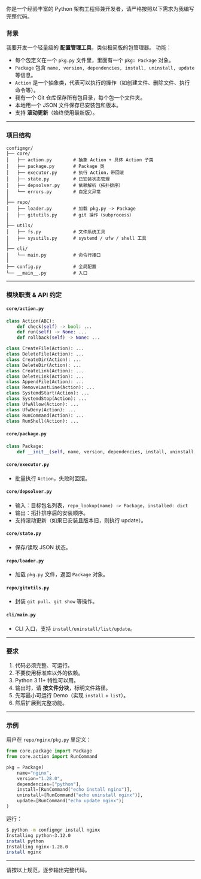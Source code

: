 你是一个经验丰富的 Python 架构工程师兼开发者，请严格按照以下需求为我编写完整代码。

### 背景

我要开发一个轻量级的 **配置管理工具**，类似极简版的包管理器。
功能：

* 每个包定义在一个 `pkg.py` 文件里，里面有一个 `pkg: Package` 对象。
* `Package` 包含 `name, version, dependencies, install, uninstall, update` 等信息。
* `Action` 是一个抽象类，代表可以执行的操作（如创建文件、删除文件、执行命令等）。
* 我有一个 Git 仓库保存所有包目录，每个包一个文件夹。
* 本地用一个 JSON 文件保存已安装包和版本。
* 支持 **滚动更新**（始终使用最新版）。

---

### 项目结构

```
configmgr/
├── core/
│   ├── action.py        # 抽象 Action + 具体 Action 子类
│   ├── package.py       # Package 类
│   ├── executor.py      # 执行 Action，带回滚
│   ├── state.py         # 已安装状态管理
│   ├── depsolver.py     # 依赖解析（拓扑排序）
│   └── errors.py        # 自定义异常
│
├── repo/
│   ├── loader.py        # 加载 pkg.py -> Package
│   ├── gitutils.py      # git 操作（subprocess）
│
├── utils/
│   ├── fs.py            # 文件系统工具
│   ├── sysutils.py      # systemd / ufw / shell 工具
│
├── cli/
│   └── main.py          # 命令行接口
│
├── config.py            # 全局配置
└── __main__.py          # 入口
```

---

### 模块职责 & API 约定

#### `core/action.py`

```python
class Action(ABC):
    def check(self) -> bool: ...
    def run(self) -> None: ...
    def rollback(self) -> None: ...

class CreateFile(Action): ...
class DeleteFile(Action): ...
class CreateDir(Action): ...
class DeleteDir(Action): ...
class CreateLink(Action): ...
class DeleteLink(Action): ...
class AppendFile(Action): ...
class RemoveLastLine(Action): ...
class SystemdStart(Action): ...
class SystemdStop(Action): ...
class UfwAllow(Action): ...
class UfwDeny(Action): ...
class RunCommand(Action): ...
class RunShell(Action): ...
```

#### `core/package.py`

```python
class Package:
    def __init__(self, name, version, dependencies, install, uninstall, update): ...
```

#### `core/executor.py`

* 批量执行 `Action`，失败时回滚。

#### `core/depsolver.py`

* 输入：目标包名列表，`repo_lookup(name) -> Package`，`installed: dict`
* 输出：拓扑排序后的安装顺序。
* 支持滚动更新（如果已安装且版本旧，则执行 update）。

#### `core/state.py`

* 保存/读取 JSON 状态。

#### `repo/loader.py`

* 加载 `pkg.py` 文件，返回 `Package` 对象。

#### `repo/gitutils.py`

* 封装 `git pull`、`git show` 等操作。

#### `cli/main.py`

* CLI 入口，支持 `install/uninstall/list/update`。

---

### 要求

1. 代码必须完整、可运行。
2. 不要使用标准库以外的依赖。
3. Python 3.11+ 特性可以用。
4. 输出时，请 **按文件分块**，标明文件路径。
5. 先写最小可运行 Demo（实现 `install` + `list`）。
6. 然后扩展到完整功能。

---

### 示例

用户在 `repo/nginx/pkg.py` 里定义：

```python
from core.package import Package
from core.action import RunCommand

pkg = Package(
    name="nginx",
    version="1.28.0",
    dependencies=["python"],
    install=[RunCommand("echo install nginx")],
    uninstall=[RunCommand("echo uninstall nginx")],
    update=[RunCommand("echo update nginx")]
)
```

运行：

```bash
$ python -m configmgr install nginx
Installing python-3.12.0
install python
Installing nginx-1.28.0
install nginx
```

---

请按以上规范，逐步输出完整代码。

